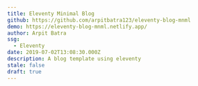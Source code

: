 ```yaml
---
title: Eleventy Minimal Blog
github: https://github.com/arpitbatra123/eleventy-blog-mnml
demo: https://eleventy-blog-mnml.netlify.app/
author: Arpit Batra
ssg:
  - Eleventy
date: 2019-07-02T13:08:30.000Z
description: A blog template using eleventy
stale: false
draft: true
---
```

